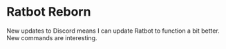 # Ratbot Reborn
New updates to Discord means I can update Ratbot to function a bit better.  New commands are interesting.

